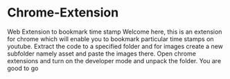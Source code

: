 # Chrome-Extension
Web Extension to bookmark time stamp
Welcome here, this is an extension for chrome which will enable you to bookmark particular time stamps on youtube.
Extract the code to a specified folder and for images create a new subfolder namely asset and paste the images there.
Open chrome extensions and turn on the developer mode and unpack the folder.
You are good to go

